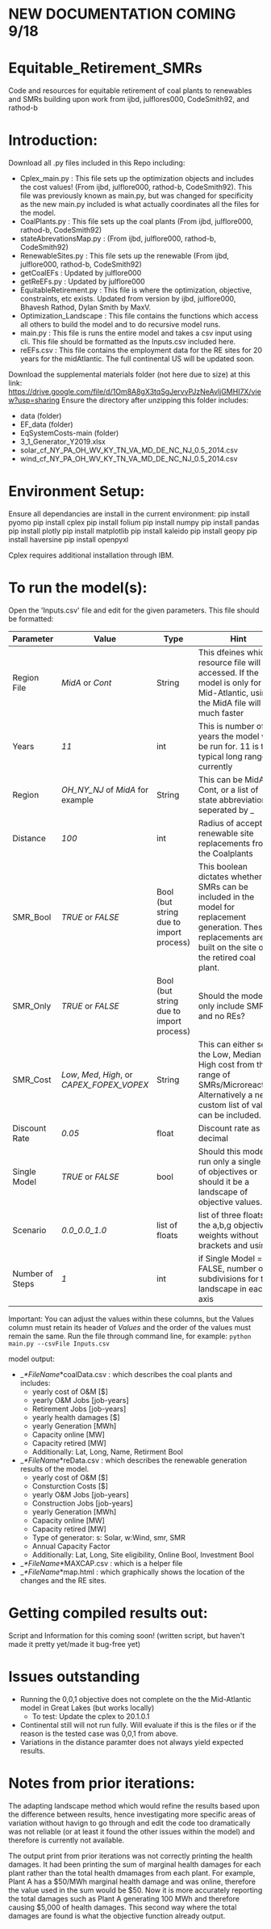 # NEW DOCUMENTATION COMING 9/18

# Equitable_Retirement_SMRs
Code and resources for equitable retirement of coal plants to renewables and SMRs building upon work from ijbd, julflores000, CodeSmith92, and rathod-b

# Introduction:
Download all .py files included in this Repo including:
- Cplex_main.py : This file sets up the optimization objects and includes the cost values! (From ijbd, julflore000, rathod-b, CodeSmith92). This file was previously known as main.py, but was changed for specificity as the new main.py included is what actually coordinates all the files for the model.
- CoalPlants.py : This file sets up the coal plants (From ijbd, julflore000, rathod-b, CodeSmith92)
- stateAbrevationsMap.py : (From ijbd, julflore000, rathod-b, CodeSmith92)
- RenewableSites.py : This file sets up the renewable  (From ijbd, julflore000, rathod-b, CodeSmith92)
- getCoalEFs : Updated by julflore000
- getReEFs.py : Updated by julflore000
- EquitableRetirement.py : This file is where the optimization, objective, constraints, etc exists. Updated from version by ijbd, julflore000, Bhavesh Rathod, Dylan Smith by MaxV.
- Optimization_Landscape : This file contains the functions which access all others to build the model and to do recursive model runs.
- main.py : This file is runs the entire model and takes a csv input using cli.  This file should be formatted as the Inputs.csv included here.
- reEFs.csv : This file contains the employment data for the RE sites for 20 years for the midAtlantic. The full continental US will be updated soon.

Download the supplemental materials folder (not here due to size) at this link: 
https://drive.google.com/file/d/1Om8A8gX3tqSgJervvPJzNeAvljGMHI7X/view?usp=sharing
Ensure the directory after unzipping this folder includes: 
- data (folder)
- EF_data (folder)
- EqSystemCosts-main (folder)
- 3_1_Generator_Y2019.xlsx
- solar_cf_NY_PA_OH_WV_KY_TN_VA_MD_DE_NC_NJ_0.5_2014.csv
- wind_cf_NY_PA_OH_WV_KY_TN_VA_MD_DE_NC_NJ_0.5_2014.csv

# Environment Setup:
Ensure all dependancies are install in the current environment:
pip install pyomo
pip install cplex 
pip install folium
pip install numpy
pip install pandas
pip install plotly
pip install matplotlib
pip install kaleido
pip install geopy
pip install haversine
pip install openpyxl

Cplex requires additional installation through IBM.

# To run the model(s):
Open the 'Inputs.csv' file and edit for the given parameters.
This file should be formatted:

| Parameter | Value | Type | Hint |
| --- | --- | --- | --- |
| Region File | *MidA* or *Cont* | String | This dfeines which resource file will be accessed.  If the model is only for Mid-Atlantic, using the MidA file will be much faster |
| Years | *11* | int | This is number of years the model will be run for. 11 is the typical long range currently |
| Region | *OH_NY_NJ* of *MidA* for example | String | This can be MidA, Cont, or a list of state abbreviations seperated by _ |
| Distance | *100* | int | Radius of acceptable renewable site replacements from the Coalplants |
| SMR_Bool | *TRUE* or *FALSE* | Bool (but string due to import process) | This boolean dictates whether the SMRs can be included in the model for replacement generation.  These replacements are built on the site of the retired coal plant. |
| SMR_Only | *TRUE* or *FALSE* | Bool (but string due to import process) | Should the model only include SMRs and no REs? |
| SMR_Cost | *Low*, *Med*, *High*, or *CAPEX_FOPEX_VOPEX* | String | This can either send the Low, Median or High cost from the range of SMRs/Microreactors. Alternatively a new custom list of values can be included. |
| Discount Rate | *0.05* | float | Discount rate as a decimal |
| Single Model | *TRUE* or *FALSE* | bool | Should this model run only a single set of objectives or should it be a landscape of objective values. |
| Scenario | *0.0_0.0_1.0* | list of floats | list of three floats for the a,b,g objective weights without brackets and using _ |
| Number of Steps | *1* | int | if Single Model == FALSE, number of subdivisions for the landscape in each axis |

Important: You can adjust the values within these columns, but the Values column must retain its header of *Values* and the order of the values must remain the same.
Run the file through command line, for example:
`python main.py --csvFile Inputs.csv`

model output:
- __*FileName_*coalData.csv : which describes the coal plants and includes:
  - yearly cost of O&M [$]
  - yearly O&M Jobs [job-years]
  - Retirement Jobs [job-years]
  - yearly health damages [$]
  - yearly Generation [MWh]
  - Capacity online [MW]
  - Capacity retired [MW]
  - Additionally: Lat, Long, Name, Retirment Bool
- __*FileName_*reData.csv : which describes the renewable generation results of the model.
  - yearly cost of O&M [$]
  - Consturction Costs [$]
  - yearly O&M Jobs [job-years]
  - Construction Jobs [job-years]
  - yearly Generation [MWh]
  - Capacity online [MW]
  - Capacity retired [MW]
  - Type of generator: s: Solar, w:Wind, smr, SMR
  - Annual Capacity Factor
  - Additionally: Lat, Long, Site eligibility, Online Bool, Investment Bool
- __*FileName_*MAXCAP.csv : which is a helper file
- __*FileName_*map.html : which graphically shows the location of the changes and the RE sites.

# Getting compiled results out: 
Script and Information for this coming soon! (written script, but haven't made it pretty yet/made it bug-free yet)

# Issues outstanding
- Running the 0,0,1 objective does not complete on the the Mid-Atlantic model in Great Lakes (but works locally)
  - To test: Update the cplex to 20.1.0.1
- Continental still will not run fully.  Will evaluate if this is the files or if the reason is the tested case was 0,0,1 from above.
- Variations in the distance paramter does not always yield expected results.

# Notes from prior iterations:
The adapting landscape method which would refine the results based upon the difference between results, hence investigating more specific areas of variation without havign to go through and edit the code too dramatically was not reliable (or at least it found the other issues within the model) and therefore is currently not available. 

The output print from prior iterations was not correctly printing the health damages. It had been printing the sum of marginal health damages for each plant rather than the total health dmamages from each plant. For example, Plant A has a $50/MWh marginal health damage and was online, therefore the value used in the sum would be $50. Now it is more accurately reporting the total damages such as Plant A generating 100 MWh and therefore causing $5,000 of health damages. This second way where the total damages are found is what the objective function already output.

